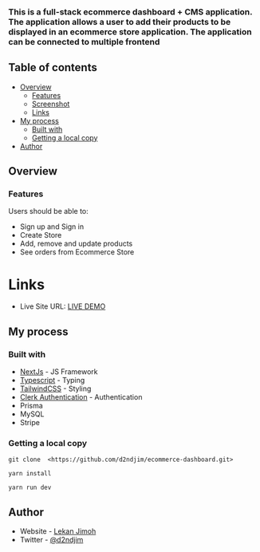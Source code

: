 ### This is a full-stack ecommerce dashboard + CMS application. The application allows a user to add their products to be displayed in an ecommerce store application. The application can be connected to multiple frontend 

## Table of contents

- [Overview](#overview)
  - [Features](#features)
  - [Screenshot](#screenshot)
  - [Links](#links)
- [My process](#my-process)
  - [Built with](#built-with)
  - [Getting a local copy](#get-local-copy)
- [Author](#author)

## Overview

### Features

Users should be able to:

- Sign up and Sign in
- Create Store
- Add, remove and update products
- See orders from Ecommerce Store

# Links

- Live Site URL: [LIVE DEMO](https://ecommerce-dashboard-bice.vercel.app/)

## My process

### Built with

- [NextJs](https://nextjs.org/) - JS Framework
- [Typescript](https://www.typescriptlang.org/) - Typing
- [TailwindCSS](https://tailwindcss.com/docs/) - Styling
- [Clerk Authentication](https://clerk.com/docs) - Authentication
- Prisma
- MySQL
- Stripe

### Getting a local copy

```
git clone  <https://github.com/d2ndjim/ecommerce-dashboard.git>
```

```
yarn install
```

```
yarn run dev
```

## Author

- Website - [Lekan Jimoh](https://d2ndjim.vercel.app/)
- Twitter - [@d2ndjim](https://www.twitter.com/d2ndjim_)
